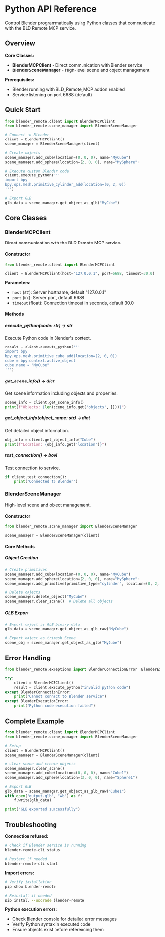 # Python API Reference

Control Blender programmatically using Python classes that communicate with the BLD Remote MCP service.

## Overview

**Core Classes:**
- **BlenderMCPClient** - Direct communication with Blender service
- **BlenderSceneManager** - High-level scene and object management

**Prerequisites:**
- Blender running with BLD_Remote_MCP addon enabled
- Service listening on port 6688 (default)

## Quick Start

```python
from blender_remote.client import BlenderMCPClient
from blender_remote.scene_manager import BlenderSceneManager

# Connect to Blender
client = BlenderMCPClient()
scene_manager = BlenderSceneManager(client)

# Create objects
scene_manager.add_cube(location=(0, 0, 0), name="MyCube")
scene_manager.add_sphere(location=(2, 0, 0), name="MySphere")

# Execute custom Blender code
client.execute_python('''
import bpy
bpy.ops.mesh.primitive_cylinder_add(location=(0, 2, 0))
''')

# Export GLB
glb_data = scene_manager.get_object_as_glb("MyCube")
```

## Core Classes

### BlenderMCPClient

Direct communication with the BLD Remote MCP service.

#### Constructor

```python
from blender_remote.client import BlenderMCPClient

client = BlenderMCPClient(host="127.0.0.1", port=6688, timeout=30.0)
```

**Parameters:**
- `host` (str): Server hostname, default "127.0.0.1"
- `port` (int): Server port, default 6688
- `timeout` (float): Connection timeout in seconds, default 30.0

#### Methods

##### execute_python(code: str) -> str

Execute Python code in Blender's context.

```python
result = client.execute_python('''
import bpy
bpy.ops.mesh.primitive_cube_add(location=(2, 0, 0))
cube = bpy.context.active_object
cube.name = "MyCube"
''')
```

##### get_scene_info() -> dict

Get scene information including objects and properties.

```python
scene_info = client.get_scene_info()
print(f"Objects: {len(scene_info.get('objects', []))}")
```

##### get_object_info(object_name: str) -> dict

Get detailed object information.

```python
obj_info = client.get_object_info("Cube")
print(f"Location: {obj_info.get('location')}")
```

##### test_connection() -> bool

Test connection to service.

```python
if client.test_connection():
    print("Connected to Blender")
```

### BlenderSceneManager

High-level scene and object management.

#### Constructor

```python
from blender_remote.scene_manager import BlenderSceneManager

scene_manager = BlenderSceneManager(client)
```

#### Core Methods

##### Object Creation

```python
# Create primitives
scene_manager.add_cube(location=(0, 0, 0), name="MyCube")
scene_manager.add_sphere(location=(2, 0, 0), name="MySphere")
scene_manager.add_primitive(primitive_type="cylinder", location=(0, 2, 0))

# Delete objects
scene_manager.delete_object("MyCube")
scene_manager.clear_scene()  # Delete all objects
```

##### GLB Export

```python
# Export object as GLB binary data
glb_data = scene_manager.get_object_as_glb_raw("MyCube")

# Export object as trimesh Scene
scene_obj = scene_manager.get_object_as_glb("MyCube")
```

## Error Handling

```python
from blender_remote.exceptions import BlenderConnectionError, BlenderExecutionError

try:
    client = BlenderMCPClient()
    result = client.execute_python("invalid python code")
except BlenderConnectionError:
    print("Cannot connect to Blender service")
except BlenderExecutionError:
    print("Python code execution failed")
```

## Complete Example

```python
from blender_remote.client import BlenderMCPClient
from blender_remote.scene_manager import BlenderSceneManager

# Setup
client = BlenderMCPClient()
scene_manager = BlenderSceneManager(client)

# Clear scene and create objects
scene_manager.clear_scene()
scene_manager.add_cube(location=(0, 0, 0), name="Cube1")
scene_manager.add_sphere(location=(3, 0, 0), name="Sphere1")

# Export GLB
glb_data = scene_manager.get_object_as_glb_raw("Cube1")
with open("output.glb", "wb") as f:
    f.write(glb_data)

print("GLB exported successfully")
```

## Troubleshooting

**Connection refused:**
```bash
# Check if Blender service is running
blender-remote-cli status

# Restart if needed
blender-remote-cli start
```

**Import errors:**
```bash
# Verify installation
pip show blender-remote

# Reinstall if needed
pip install --upgrade blender-remote
```

**Python execution errors:**
- Check Blender console for detailed error messages
- Verify Python syntax in executed code
- Ensure objects exist before referencing them